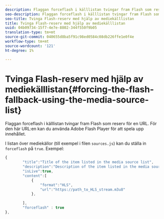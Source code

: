 ```yaml
---
description: Flaggan forceflash i källlistan tvingar fram Flash som reserv för en URL. För den här URL:en kan du använda Adobe Flash Player för att spela upp innehållet.
seo-description: Flaggan forceflash i källlistan tvingar fram Flash som reserv för en URL. För den här URL:en kan du använda Adobe Flash Player för att spela upp innehållet.
seo-title: Tvinga Flash-reserv med hjälp av mediekälllistan
title: Tvinga Flash-reserv med hjälp av mediekälllistan
uuid: 04b09734-15f7-4e7e-8802-344f550f9b05
translation-type: tm+mt
source-git-commit: 040655d8ba5f91c98ed0584c08db226ffe1e0f4e
workflow-type: tm+mt
source-wordcount: '121'
ht-degree: 1%

---
```



# Tvinga Flash-reserv med hjälp av mediekälllistan{#forcing-the-flash-fallback-using-the-media-source-list}

Flaggan forceflash i källlistan tvingar fram Flash som reserv för en URL. För den här URL:en kan du använda Adobe Flash Player för att spela upp innehållet.

I listan över mediekällor (till exempel i filen `sources.js`) kan du ställa in `forceflash` på `true`. Exempel:

```js
{ 
        "title":"Title of the item listed in the media source list",
        "description":"Description of the item listed in the media source list",
        "isLive":true,
        "content":[ 
            { 
                "format":"HLS",
                "url":"https://path_to_HLS_stream.m3u8"
            },
 
        ],
        "forceflash" : true
},
```

